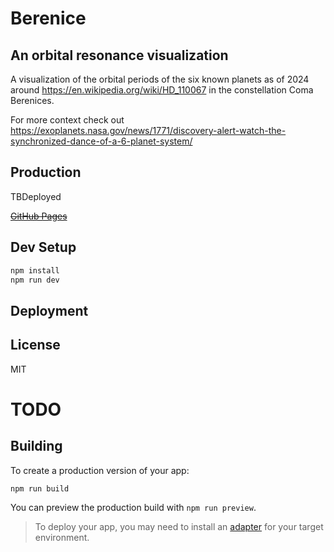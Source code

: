# Berenice

## An orbital resonance visualization

A visualization of the orbital periods of the six known planets as of 2024 around https://en.wikipedia.org/wiki/HD_110067 in the constellation Coma Berenices.

For more context check out https://exoplanets.nasa.gov/news/1771/discovery-alert-watch-the-synchronized-dance-of-a-6-planet-system/

Production
----------

TBDeployed

~~[GitHub Pages](https://jessechen.github.io/berenice)~~

Dev Setup
---------

```bash
npm install
npm run dev
```

Deployment
----------


License
-------

MIT

# TODO

## Building

To create a production version of your app:

```bash
npm run build
```

You can preview the production build with `npm run preview`.

> To deploy your app, you may need to install an [adapter](https://kit.svelte.dev/docs/adapters) for your target environment.
